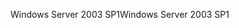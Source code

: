 <span data-ttu-id="806cf-101">Windows Server 2003 SP1</span><span class="sxs-lookup"><span data-stu-id="806cf-101">Windows Server 2003 SP1</span></span>